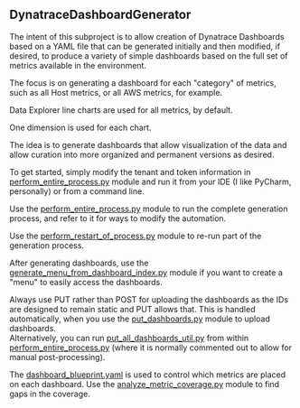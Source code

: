## DynatraceDashboardGenerator
The intent of this subproject is to allow creation of Dynatrace Dashboards based on a YAML file that can be generated initially and then modified, if desired, to produce a variety of simple dashboards based on the full set of metrics available in the environment.

The focus is on generating a dashboard for each "category" of metrics, such as all Host metrics, or all AWS metrics, for example.

Data Explorer line charts are used for all metrics, by default.

One dimension is used for each chart.

The idea is to generate dashboards that allow visualization of the data and allow curation into more organized and permanent versions as desired.

To get started, simply modify the tenant and token information in [perform_entire_process.py](https://github.com/Dynatrace-Dave-Mauney/Automation/blob/main/DynatraceDashboardGenerator/perform_entire_process.py) module and run it from your IDE (I like PyCharm, personally) or from a command line.

Use the [perform_entire_process.py](https://github.com/Dynatrace-Dave-Mauney/Automation/blob/main/DynatraceDashboardGenerator/perform_entire_process.py) module to run the complete generation process, and refer to it for ways to modify the automation.

Use the [perform_restart_of_process.py](https://github.com/Dynatrace-Dave-Mauney/Automation/blob/main/DynatraceDashboardGenerator/perform_restart_of_process.py) module to re-run part of the generation process.

After generating dashboards, use the [generate_menu_from_dashboard_index.py](https://github.com/Dynatrace-Dave-Mauney/Automation/blob/main/Dashboards/generate_menu_from_dashboard_index.py) module if you want to create a "menu" to easily access the dashboards.

Always use PUT rather than POST for uploading the dashboards as the IDs are designed to remain static and PUT allows that.  This is handled automatically, when you use the [put_dashboards.py](https://github.com/Dynatrace-Dave-Mauney/Automation/blob/main/Dashboards/put_dashboards.py) module to upload dashboards.  
Alternatively, you can run [put_all_dashboards_util.py](https://github.com/Dynatrace-Dave-Mauney/Automation/blob/main/DynatraceDashboardGenerator/put_all_dashboards_util.py) from within [perform_entire_process.py](https://github.com/Dynatrace-Dave-Mauney/Automation/blob/main/DynatraceDashboardGenerator/perform_entire_process.py) (where it is normally commented out to allow for manual post-processing).

The [dashboard_blueprint.yaml](https://github.com/Dynatrace-Dave-Mauney/Automation/blob/main/DynatraceDashboardGenerator/dashboard_blueprint.yaml) is used to control which metrics are placed on each dashboard.
Use the [analyze_metric_coverage.py](https://github.com/Dynatrace-Dave-Mauney/Automation/blob/main/DynatraceDashboardGenerator/analyze_metric_coverage.py) module to find gaps in the coverage.